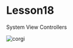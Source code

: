 # Lesson18

System View Controllers

![corgi](https://user-images.githubusercontent.com/30910230/58562194-733e9380-8231-11e9-8d1f-81990cf8d9c3.gif)
